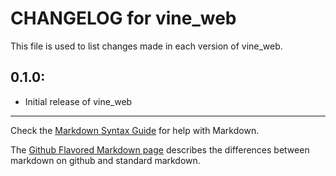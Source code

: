 # CHANGELOG for vine_web

This file is used to list changes made in each version of vine_web.

## 0.1.0:

* Initial release of vine_web

- - - 
Check the [Markdown Syntax Guide](http://daringfireball.net/projects/markdown/syntax) for help with Markdown.

The [Github Flavored Markdown page](http://github.github.com/github-flavored-markdown/) describes the differences between markdown on github and standard markdown.
